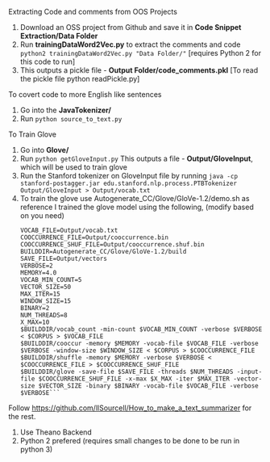 
Extracting Code and comments from OOS Projects 

1. Download an OSS project from Github and save it in **Code Snippet Extraction/Data Folder**
2. Run **trainingDataWord2Vec.py** to extract the comments and code
	```python2 trainingDataWord2Vec.py "Data Folder/"```
	[requires Python 2 for this code to run]
3. This outputs a pickle file - **Output Folder/code_comments.pkl**
	[To read the pickle file python readPickle.py]

To covert code to more English like sentences 

1. Go into the **JavaTokenizer/**
2. Run 
	```python source_to_text.py```
		
To Train Glove

1. Go into **Glove/**
2. Run 
	```python getGloveInput.py```
   This outputs a file - **Output/GloveInput**, which will be used to train glove
3. Run the Stanford tokenizer on GloveInput file by running
	```java -cp stanford-postagger.jar edu.stanford.nlp.process.PTBTokenizer Output/GloveInput > Output/vocab.txt```
4. To train the glove use Autogenerate_CC/Glove/GloVe-1.2/demo.sh as reference
	I trained the glove model using the following, (modify based on you need)
	```CORPUS=Output/GloveInput
	VOCAB_FILE=Output/vocab.txt
	COOCCURRENCE_FILE=Output/cooccurrence.bin
	COOCCURRENCE_SHUF_FILE=Output/cooccurrence.shuf.bin
	BUILDDIR=Autogenerate_CC/Glove/GloVe-1.2/build
	SAVE_FILE=Output/vectors
	VERBOSE=2
	MEMORY=4.0
	VOCAB_MIN_COUNT=5
	VECTOR_SIZE=50
	MAX_ITER=15
	WINDOW_SIZE=15
	BINARY=2
	NUM_THREADS=8
	X_MAX=10
	$BUILDDIR/vocab_count -min-count $VOCAB_MIN_COUNT -verbose $VERBOSE < $CORPUS > $VOCAB_FILE
	$BUILDDIR/cooccur -memory $MEMORY -vocab-file $VOCAB_FILE -verbose $VERBOSE -window-size $WINDOW_SIZE < $CORPUS > $COOCCURRENCE_FILE
	$BUILDDIR/shuffle -memory $MEMORY -verbose $VERBOSE < $COOCCURRENCE_FILE > $COOCCURRENCE_SHUF_FILE
	$BUILDDIR/glove -save-file $SAVE_FILE -threads $NUM_THREADS -input-file $COOCCURRENCE_SHUF_FILE -x-max $X_MAX -iter $MAX_ITER -vector-size $VECTOR_SIZE -binary $BINARY -vocab-file $VOCAB_FILE -verbose $VERBOSE```

Follow https://github.com/llSourcell/How_to_make_a_text_summarizer for the rest.

1. Use Theano Backend
2. Python 2 prefered (requires small changes to be done to be run in python 3)